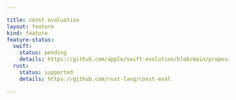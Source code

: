 ```yaml
---

title: const evaluation
layout: feature
kind: feature
feature-status:
  swift:
    status: pending
    details: https://github.com/apple/swift-evolution/blob/main/proposals/0359-build-time-constant-values.md
  rust:
    status: supported
    details: https://github.com/rust-lang/const-eval

---
```


